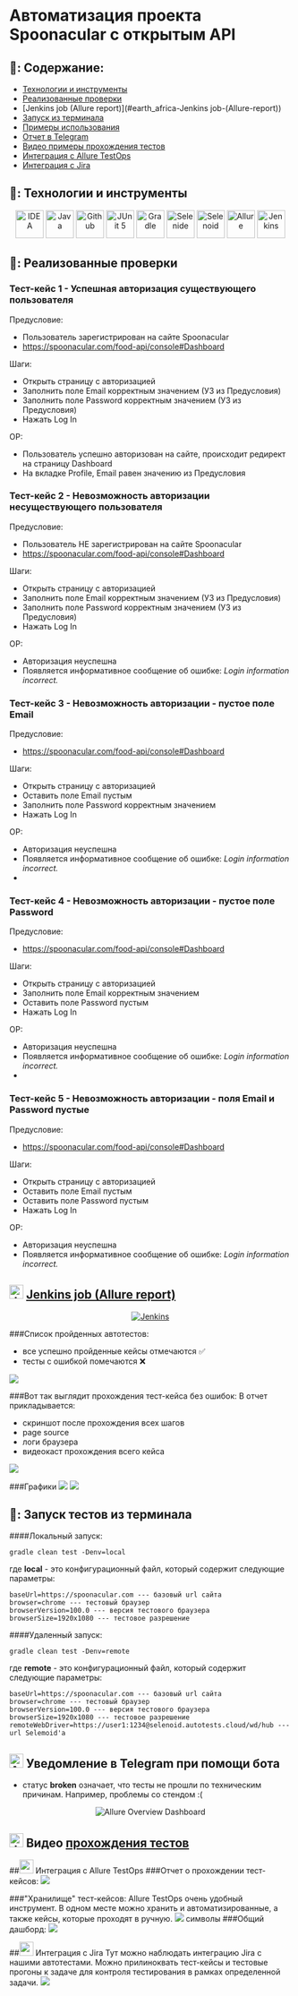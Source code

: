 # Автоматизация проекта Spoonacular с открытым API

## 🚀: Содержание:

- [Технологии и инструменты](#earth_africa-технологии-и-инструменты)
- [Реализованные проверки](#earth_africa-Реализованные-проверки)
- [Jenkins job (Allure report)](#earth_africa-Jenkins job-(Allure-report))
- [Запуск из терминала](#earth_africa-Запуск-тестов-из-терминала)
- [Примеры использования](#earth_africa-Allure-отчет)
- [Отчет в Telegram](#earth_africa-Уведомление-в-Telegram-при-помощи-бота)
- [Видео примеры прохождения тестов](#earth_africa-Примеры-видео-о-прохождении-тестов)
- [Интеграция с Allure TestOps](#earth_africa-Интеграция-с-Allure-TestOps)
- [Интеграция с Jira](#earth_africa-Интеграция-с-Jira)

## 🧰: Технологии и инструменты

<p align="center">
<a href="https://www.jetbrains.com/idea/"><img src="images/logo/Idea.svg" width="50" height="50"  alt="IDEA"/></a>
<a href="https://www.java.com/"><img src="images/logo/Java.svg" width="50" height="50"  alt="Java"/></a>
<a href="https://github.com/"><img src="images/logo/GitHub.svg" width="50" height="50"  alt="Github"/></a>
<a href="https://junit.org/junit5/"><img src="images/logo/Junit5.svg" width="50" height="50"  alt="JUnit 5"/></a>
<a href="https://gradle.org/"><img src="images/logo/Gradle.svg" width="50" height="50"  alt="Gradle"/></a>
<a href="https://selenide.org/"><img src="images/logo/Selenide.svg" width="50" height="50"  alt="Selenide"/></a>
<a href="https://aerokube.com/selenoid/"><img src="images/logo/Selenoid.svg" width="50" height="50"  alt="Selenoid"/></a>
<a href="https://github.com/allure-framework/allure2"><img src="images/logo/Allure.svg" width="50" height="50"  alt="Allure"/></a>
<a href="https://www.jenkins.io/"><img src="images/logo/Jenkins.svg" width="50" height="50"  alt="Jenkins"/></a>
</p>

## 🚦: Реализованные проверки

### **Тест-кейс 1 - Успешная авторизация существующего пользователя**

Предусловие:
- Пользователь зарегистрирован на сайте Spoonacular
- https://spoonacular.com/food-api/console#Dashboard

Шаги:
- Открыть страницу с авторизацией
- Заполнить поле Email корректным значением (УЗ из Предусловия)
- Заполнить поле Password корректным значением (УЗ из Предусловия)
- Нажать Log In

ОР:
- Пользователь успешно авторизован на сайте, происходит редирект на страницу Dashboard
- На вкладке Profile, Email равен значению из Предусловия

### **Тест-кейс 2 - Невозможность авторизации несуществующего пользователя**

Предусловие:
- Пользователь НЕ зарегистрирован на сайте Spoonacular
- https://spoonacular.com/food-api/console#Dashboard

Шаги:
- Открыть страницу с авторизацией
- Заполнить поле Email корректным значением (УЗ из Предусловия)
- Заполнить поле Password корректным значением (УЗ из Предусловия)
- Нажать Log In

ОР:
- Авторизация неуспешна
- Появляется информативное сообщение об ошибке: _Login information incorrect._

### **Тест-кейс 3 - Невозможность авторизации - пустое поле Email**

Предусловие:
- https://spoonacular.com/food-api/console#Dashboard

Шаги:
- Открыть страницу с авторизацией
- Оставить поле Email пустым
- Заполнить поле Password корректным значением
- Нажать Log In

ОР:
- Авторизация неуспешна
- Появляется информативное сообщение об ошибке: _Login information incorrect._
- 
### **Тест-кейс 4 - Невозможность авторизации - пустое поле Password**

Предусловие:
- https://spoonacular.com/food-api/console#Dashboard

Шаги:
- Открыть страницу с авторизацией
- Заполнить поле Email корректным значением
- Оставить поле Password пустым
- Нажать Log In

ОР:
- Авторизация неуспешна
- Появляется информативное сообщение об ошибке: _Login information incorrect._
- 
### **Тест-кейс 5 - Невозможность авторизации - поля Email и Password пустые**

Предусловие:
- https://spoonacular.com/food-api/console#Dashboard

Шаги:
- Открыть страницу с авторизацией
- Оставить поле Email пустым
- Оставить поле Password пустым
- Нажать Log In

ОР:
- Авторизация неуспешна
- Появляется информативное сообщение об ошибке: _Login information incorrect._


## <img src="images/logo/Jenkins.svg" width="25" height="25"  alt="Jenkins"/></a> <a target="_blank" href="https://jenkins.autotests.cloud/job/Spoonacular/"> Jenkins job (Allure report)</a>
<p align="center">
<a href="https://jenkins.autotests.cloud/job/Spoonacular/"><img src="images/screens/jenkins.bmp" alt="Jenkins"/></a>
</p>

###Список пройденных автотестов:
- все успешно пройденные кейсы отмечаются ✅
- тесты с ошибкой помечаются ❌
<img src="images/screens/пройденный_кейсы.bmp"/>

###Вот так выглядит прохождения тест-кейса без ошибок:
В отчет прикладывается:
- скриншот после прохождения всех шагов
- page source
- логи браузера
- видеокаст прохождения всего кейса
<img src="images/screens/успешный_кейс.bmp"/>

###Графики
<img src="images/screens/graf.bmp"/>
<img src="images/screens/graf2.bmp"/>

## 🌟: Запуск тестов из терминала
####Локальный запуск:
```
gradle clean test -Denv=local
```
где **local** - это конфигурационный файл, который содержит следующие параметры:
```
baseUrl=https://spoonacular.com --- базовый url сайта
browser=chrome --- тестовый браузер
browserVersion=100.0 --- версия тестового браузера
browserSize=1920x1080 --- тестовое разрешение
```

####Удаленный запуск:
```
gradle clean test -Denv=remote
```
где **remote** - это конфигурационный файл, который содержит следующие параметры:
```
baseUrl=https://spoonacular.com --- базовый url сайта
browser=chrome --- тестовый браузер
browserVersion=100.0 --- версия тестового браузера
browserSize=1920x1080 --- тестовое разрешение
remoteWebDriver=https://user1:1234@selenoid.autotests.cloud/wd/hub --- url Selemoid'а
```

## <img src="images/logo/Telegram.svg" width="25" height="25"  alt="Allure"/></a> Уведомление в Telegram при помощи бота
- статус **broken** означает, что тесты не прошли по техническим причинам. Например, проблемы со стендом :(
<p align="center">
<img title="Allure Overview Dashboard" src="images/screens/tg.bmp" >
</p>

## <img src="images/logo/Selenoid.svg" width="25" height="25" alt="Jenkins"/></a> Видео <a target="_blank" href="https://selenoid.autotests.cloud/video/595766d262ef75c7d541e35dd75e0c70.mp4"> прохождения тестов </a>

##<img src="images/logo/AllureOps.svg" width="25" height="25"> Интеграция с Allure TestOps
###Отчет о прохождении тест-кейсов:
<img src="images/screens/allureOps.bmp"/>

###"Хранилище" тест-кейсов:
Allure TestOps очень удобный инструмент. В одном месте можно хранить и автоматизированные, а также кейсы, которые проходят в ручную.
<img src="images/screens/allureOps1.bmp"/>
символы 
###Общий дашборд:
<img src="images/screens/Ops3.bmp"/>

##<img src="images/logo/Jira.svg" width="25" height="25"> Интеграция с Jira
Тут можно наблюдать интеграцию Jira  с нашими автотестами. Можно прилиноквать тест-кейсы и тестовые прогоны к задаче для контроля тестирования в рамках определенной задачи.
<img src="images/screens/jira.bmp"/>